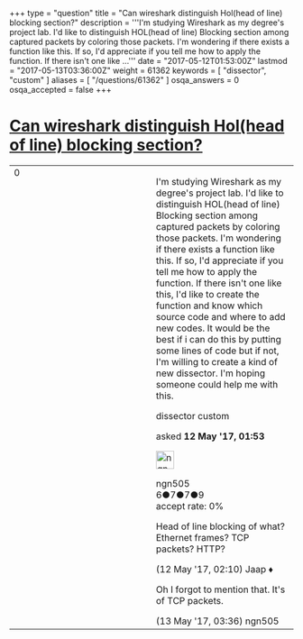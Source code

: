 +++
type = "question"
title = "Can wireshark distinguish Hol(head of line) blocking section?"
description = '''I&#x27;m studying Wireshark as my degree&#x27;s project lab. I&#x27;d like to distinguish HOL(head of line) Blocking section among captured packets by coloring those packets. I&#x27;m wondering if there exists a function like this. If so, I&#x27;d appreciate if you tell me how to apply the function. If there isn&#x27;t one like ...'''
date = "2017-05-12T01:53:00Z"
lastmod = "2017-05-13T03:36:00Z"
weight = 61362
keywords = [ "dissector", "custom" ]
aliases = [ "/questions/61362" ]
osqa_answers = 0
osqa_accepted = false
+++

<div class="headNormal">

# [Can wireshark distinguish Hol(head of line) blocking section?](/questions/61362/can-wireshark-distinguish-holhead-of-line-blocking-section)

</div>

<div id="main-body">

<div id="askform">

<table id="question-table" style="width:100%;"><colgroup><col style="width: 50%" /><col style="width: 50%" /></colgroup><tbody><tr class="odd"><td style="width: 30px; vertical-align: top"><div class="vote-buttons"><span id="post-61362-upvote" class="ajax-command post-vote up" rel="nofollow" title="I like this post (click again to cancel)"> </span><div id="post-61362-score" class="post-score" title="current number of votes">0</div><span id="post-61362-downvote" class="ajax-command post-vote down" rel="nofollow" title="I dont like this post (click again to cancel)"> </span> <span id="favorite-mark" class="ajax-command favorite-mark" rel="nofollow" title="mark/unmark this question as favorite (click again to cancel)"> </span><div id="favorite-count" class="favorite-count"></div></div></td><td><div id="item-right"><div class="question-body"><p>I'm studying Wireshark as my degree's project lab. I'd like to distinguish HOL(head of line) Blocking section among captured packets by coloring those packets. I'm wondering if there exists a function like this. If so, I'd appreciate if you tell me how to apply the function. If there isn't one like this, I'd like to create the function and know which source code and where to add new codes. It would be the best if i can do this by putting some lines of code but if not, I'm willing to create a kind of new dissector. I'm hoping someone could help me with this.</p></div><div id="question-tags" class="tags-container tags"><span class="post-tag tag-link-dissector" rel="tag" title="see questions tagged &#39;dissector&#39;">dissector</span> <span class="post-tag tag-link-custom" rel="tag" title="see questions tagged &#39;custom&#39;">custom</span></div><div id="question-controls" class="post-controls"></div><div class="post-update-info-container"><div class="post-update-info post-update-info-user"><p>asked <strong>12 May '17, 01:53</strong></p><img src="https://secure.gravatar.com/avatar/3a702eaa9f4d90c81f74480545063c71?s=32&amp;d=identicon&amp;r=g" class="gravatar" width="32" height="32" alt="ngn505&#39;s gravatar image" /><p><span>ngn505</span><br />
<span class="score" title="6 reputation points">6</span><span title="7 badges"><span class="badge1">●</span><span class="badgecount">7</span></span><span title="7 badges"><span class="silver">●</span><span class="badgecount">7</span></span><span title="9 badges"><span class="bronze">●</span><span class="badgecount">9</span></span><br />
<span class="accept_rate" title="Rate of the user&#39;s accepted answers">accept rate:</span> <span title="ngn505 has no accepted answers">0%</span></p></div></div><div id="comments-container-61362" class="comments-container"><span id="61364"></span><div id="comment-61364" class="comment"><div id="post-61364-score" class="comment-score"></div><div class="comment-text"><p>Head of line blocking of what? Ethernet frames? TCP packets? HTTP?</p></div><div id="comment-61364-info" class="comment-info"><span class="comment-age">(12 May '17, 02:10)</span> <span class="comment-user userinfo">Jaap ♦</span></div></div><span id="61380"></span><div id="comment-61380" class="comment"><div id="post-61380-score" class="comment-score"></div><div class="comment-text"><p>Oh I forgot to mention that. It's of TCP packets.</p></div><div id="comment-61380-info" class="comment-info"><span class="comment-age">(13 May '17, 03:36)</span> <span class="comment-user userinfo">ngn505</span></div></div></div><div id="comment-tools-61362" class="comment-tools"></div><div class="clear"></div><div id="comment-61362-form-container" class="comment-form-container"></div><div class="clear"></div></div></td></tr></tbody></table>

</div>

</div>

